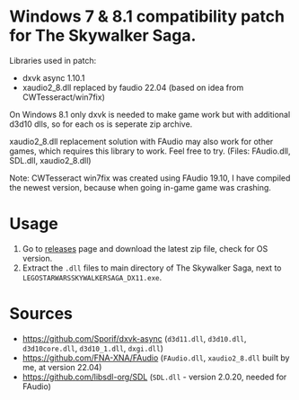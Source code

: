 # Windows 7 & 8.1 compatibility patch for The Skywalker Saga.

Libraries used in patch:
- dxvk async 1.10.1
- xaudio2_8.dll replaced by faudio 22.04 (based on idea from CWTesseract/win7fix)

On Windows 8.1 only dxvk is needed to make game work but with additional d3d10 dlls, so for each os is seperate zip archive.

xaudio2_8.dll replacement solution with FAudio may also work for other games, which requires this library to work. Feel free to try.
(Files: FAudio.dll, SDL.dll, xaudio2_8.dll)

Note: CWTesseract win7fix was created using FAudio 19.10, I have compiled the newest version, because when going in-game game was crashing.

# Usage
1. Go to [releases](https://github.com/4meters/skywalkersaga-win7-8.1patch/releases) page and download the latest zip file, check for OS version.
2. Extract the `.dll` files to main directory of The Skywalker Saga, next to `LEGOSTARWARSSKYWALKERSAGA_DX11.exe`.

# Sources
- https://github.com/Sporif/dxvk-async (`d3d11.dll`, `d3d10.dll`, `d3d10core.dll`, `d3d10_1.dll`, `dxgi.dll`)
- https://github.com/FNA-XNA/FAudio (`FAudio.dll`, `xaudio2_8.dll` built by me, at version 22.04)
- https://github.com/libsdl-org/SDL (`SDL.dll` - version 2.0.20, needed for FAudio)
